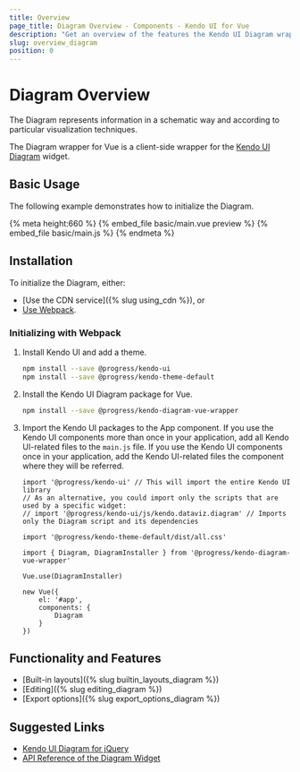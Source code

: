 ```yaml
---
title: Overview
page_title: Diagram Overview - Components - Kendo UI for Vue
description: "Get an overview of the features the Kendo UI Diagram wrapper for Vue delivers and use the component in Vue projects."
slug: overview_diagram
position: 0
---
```


<div><WrapperBanner></WrapperBanner></div>

# Diagram Overview

The Diagram represents information in a schematic way and according to particular visualization techniques.

The Diagram wrapper for Vue is a client-side wrapper for the [Kendo UI Diagram](https://docs.telerik.com/kendo-ui/api/javascript/dataviz/ui/diagram) widget.

<div data-component="StartFreeTrialSection"></div>

## Basic Usage

The following example demonstrates how to initialize the Diagram.

{% meta height:660 %}
{% embed_file basic/main.vue preview %}
{% embed_file basic/main.js %}
{% endmeta %}

## Installation

To initialize the Diagram, either:

* [Use the CDN service]({% slug using_cdn %}), or
* [Use Webpack](#toc-initializing-with-webpack).

### Initializing with Webpack

1. Install Kendo UI and add a theme.

    ```sh
    npm install --save @progress/kendo-ui
    npm install --save @progress/kendo-theme-default
    ```

1. Install the Kendo UI Diagram package for Vue.

    ```sh
    npm install --save @progress/kendo-diagram-vue-wrapper
    ```

1. Import the Kendo UI packages to the App component. If you use the Kendo UI components more than once in your application, add all Kendo UI-related files to the `main.js` file. If you use the Kendo UI components once in your application, add the Kendo UI-related files the component where they will be referred.

    ```js-no-run
    import '@progress/kendo-ui' // This will import the entire Kendo UI library
    // As an alternative, you could import only the scripts that are used by a specific widget:
    // import '@progress/kendo-ui/js/kendo.dataviz.diagram' // Imports only the Diagram script and its dependencies

    import '@progress/kendo-theme-default/dist/all.css'

    import { Diagram, DiagramInstaller } from '@progress/kendo-diagram-vue-wrapper'

    Vue.use(DiagramInstaller)

    new Vue({
        el: '#app',
        components: {
            Diagram
        }
    })
    ```

## Functionality and Features

* [Built-in layouts]({% slug builtin_layouts_diagram %})
* [Editing]({% slug editing_diagram %})
* [Export options]({% slug export_options_diagram %})

## Suggested Links

* [Kendo UI Diagram for jQuery](https://docs.telerik.com/kendo-ui/controls/diagrams-and-maps/diagram/overview)
* [API Reference of the Diagram Widget](https://docs.telerik.com/kendo-ui/api/javascript/dataviz/ui/diagram)
